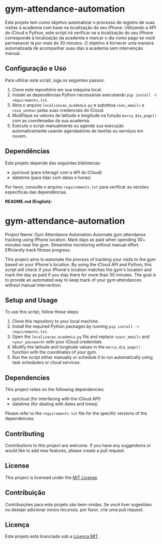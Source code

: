# gym-attendance-automation

Este projeto tem como objetivo automatizar o processo de registro de suas visitas à academia com base na localização do seu iPhone. Utilizando a API do iCloud e Python, este script irá verificar se a localização do seu iPhone corresponde à localização da academia e marcar o dia como pago se você permanecer lá por mais de 30 minutos. O objetivo é fornecer uma maneira automatizada de acompanhar suas idas à academia sem intervenção manual.

## Configuração e Uso

Para utilizar este script, siga os seguintes passos:

1. Clone este repositório em sua máquina local.
2. Instale as dependências Python necessárias executando `pip install -r requirements.txt`.
3. Abra o arquivo `localizacao_academia.py` e substitua `<seu_email>` e `<sua_senha>` pelas suas credenciais do iCloud.
4. Modifique os valores de latitude e longitude na função `marca_dia_pago()` com as coordenadas da sua academia.
5. Execute o script manualmente ou agende sua execução automaticamente usando agendadores de tarefas ou serviços em nuvem.

## Dependências

Este projeto depende das seguintes bibliotecas:

- pyicloud (para interagir com a API do iCloud)
- datetime (para lidar com datas e horas)

Por favor, consulte o arquivo `requirements.txt` para verificar as versões específicas das dependências.

**README.md (English):**

# gym-attendance-automation
Project Name: Gym Attendance Automation Automate gym attendance tracking using iPhone location. Mark days as paid when spending 30+ minutes near the gym. Streamline monitoring without manual effort. Efficiently track fitness progress.

This project aims to automate the process of tracking your visits to the gym based on your iPhone's location. By using the iCloud API and Python, this script will check if your iPhone's location matches the gym's location and mark the day as paid if you stay there for more than 30 minutes. The goal is to provide an automated way to keep track of your gym attendances without manual intervention.

## Setup and Usage

To use this script, follow these steps:

1. Clone this repository to your local machine.
2. Install the required Python packages by running `pip install -r requirements.txt`.
3. Open the `localizacao_academia.py` file and replace `<your_email>` and `<your_password>` with your iCloud credentials.
4. Modify the latitude and longitude values in the `marca_dia_pago()` function with the coordinates of your gym.
5. Run the script either manually or schedule it to run automatically using task schedulers or cloud services.

## Dependencies

This project relies on the following dependencies:

- pyicloud (for interfacing with the iCloud API)
- datetime (for dealing with dates and times)

Please refer to the `requirements.txt` file for the specific versions of the dependencies.

## Contributing

Contributions to this project are welcome. If you have any suggestions or would like to add new features, please create a pull request.

## License

This project is licensed under the [MIT License](LICENSE).


## Contribuição

Contribuições para este projeto são bem-vindas. Se você tiver sugestões ou desejar adicionar novos recursos, por favor, crie uma pull request.

## Licença

Este projeto está licenciado sob a [Licença MIT](LICENSE).
